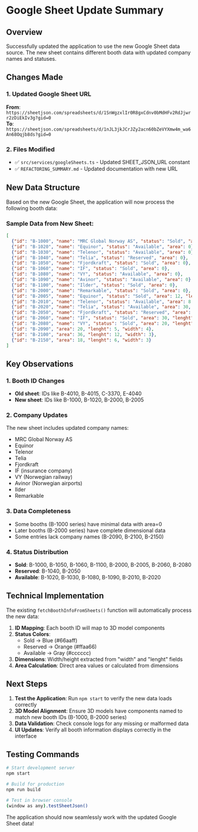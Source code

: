 # Google Sheet Update Summary

## Overview
Successfully updated the application to use the new Google Sheet data source. The new sheet contains different booth data with updated company names and statuses.

## Changes Made

### 1. **Updated Google Sheet URL**
**From**: `https://sheetjson.com/spreadsheets/d/1SnWgzxlIr0R8gxCdnv0bMdHFv2RdJjwrr2zDiEkIv3g?gid=0`  
**To**: `https://sheetjson.com/spreadsheets/d/1nJL3jkJCrJZy2acn60bZeVYXmw4m_wa6An68Oqjb8ds?gid=0`

### 2. **Files Modified**
- ✅ `src/services/googleSheets.ts` - Updated SHEET_JSON_URL constant
- ✅ `REFACTORING_SUMMARY.md` - Updated documentation with new URL

## New Data Structure

Based on the new Google Sheet, the application will now process the following booth data:

### Sample Data from New Sheet:
```json
[
  {"id": "B-1000", "name": "MRC Global Norway AS", "status": "Sold", "area": 0},
  {"id": "B-1020", "name": "Equinor", "status": "Available", "area": 0},
  {"id": "B-1030", "name": "Telenor", "status": "Available", "area": 0},
  {"id": "B-1040", "name": "Telia", "status": "Reserved", "area": 0},
  {"id": "B-1050", "name": "Fjordkraft", "status": "Sold", "area": 0},
  {"id": "B-1060", "name": "IF", "status": "Sold", "area": 0},
  {"id": "B-1080", "name": "VY", "status": "Available", "area": 0},
  {"id": "B-1090", "name": "Avinor", "status": "Available", "area": 0},
  {"id": "B-1100", "name": "Ilder", "status": "Sold", "area": 0},
  {"id": "B-2000", "name": "Remarkable", "status": "Sold", "area": 0},
  {"id": "B-2005", "name": "Equinor", "status": "Sold", "area": 12, "lenght": 3, "width": 4},
  {"id": "B-2010", "name": "Telenor", "status": "Available", "area": 8, "lenght": 2, "width": 4},
  {"id": "B-2020", "name": "Telia", "status": "Available", "area": 30, "lenght": 5, "width": 6},
  {"id": "B-2050", "name": "Fjordkraft", "status": "Reserved", "area": 30, "lenght": 5, "width": 6},
  {"id": "B-2060", "name": "IF", "status": "Sold", "area": 30, "lenght": 3, "width": 10},
  {"id": "B-2080", "name": "VY", "status": "Sold", "area": 20, "lenght": 2, "width": 10},
  {"id": "B-2090", "area": 20, "lenght": 5, "width": 4},
  {"id": "B-2100", "area": 36, "lenght": 12, "width": 3},
  {"id": "B-2150", "area": 18, "lenght": 6, "width": 3}
]
```

## Key Observations

### 1. **Booth ID Changes**
- **Old sheet**: IDs like B-4010, B-4015, C-3370, E-4040
- **New sheet**: IDs like B-1000, B-1020, B-2000, B-2005

### 2. **Company Updates**
The new sheet includes updated company names:
- MRC Global Norway AS
- Equinor
- Telenor  
- Telia
- Fjordkraft
- IF (insurance company)
- VY (Norwegian railway)
- Avinor (Norwegian airports)
- Ilder
- Remarkable

### 3. **Data Completeness**
- Some booths (B-1000 series) have minimal data with area=0
- Later booths (B-2000 series) have complete dimensional data
- Some entries lack company names (B-2090, B-2100, B-2150)

### 4. **Status Distribution**
- **Sold**: B-1000, B-1050, B-1060, B-1100, B-2000, B-2005, B-2060, B-2080
- **Reserved**: B-1040, B-2050  
- **Available**: B-1020, B-1030, B-1080, B-1090, B-2010, B-2020

## Technical Implementation

The existing `fetchBoothInfoFromSheets()` function will automatically process the new data:

1. **ID Mapping**: Each booth ID will map to 3D model components
2. **Status Colors**: 
   - Sold → Blue (#66aaff)
   - Reserved → Orange (#ffaa66) 
   - Available → Gray (#cccccc)
3. **Dimensions**: Width/height extracted from "width" and "lenght" fields
4. **Area Calculation**: Direct area values or calculated from dimensions

## Next Steps

1. **Test the Application**: Run `npm start` to verify the new data loads correctly
2. **3D Model Alignment**: Ensure 3D models have components named to match new booth IDs (B-1000, B-2000 series)
3. **Data Validation**: Check console logs for any missing or malformed data
4. **UI Updates**: Verify all booth information displays correctly in the interface

## Testing Commands

```bash
# Start development server
npm start

# Build for production
npm run build

# Test in browser console
(window as any).testSheetJson()
```

The application should now seamlessly work with the updated Google Sheet data!